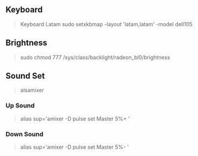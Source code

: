 ## Keyboard
> Keyboard Latam
> sudo setxkbmap -layout 'latam,latam' -model dell105
## Brightness
> sudo chmod 777 /sys/class/backlight/radeon_bl0/brightness
## Sound Set
> alsamixer
### Up Sound
> alias sup='amixer -D pulse set Master 5%+ '
### Down Sound
> alias sup='amixer -D pulse set Master 5%- '
